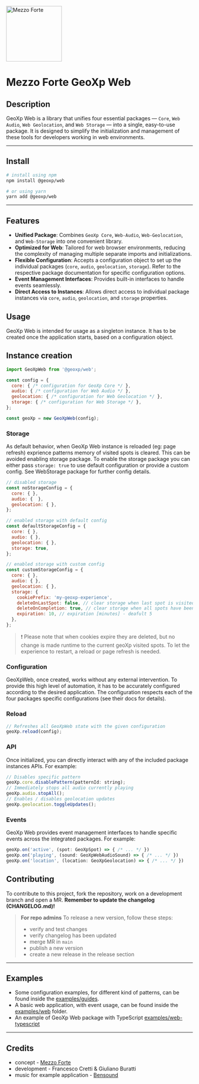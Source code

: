 [<img src="https://mezzoforte.design/img/logo_beige.svg" alt="Mezzo Forte" width="150"/>](https://mezzoforte.design/)

# **Mezzo Forte GeoXp Web**

## **Description**
GeoXp Web is a library that unifies four essential packages — `Core`, `Web Audio`, `Web Geolocation`, and `Web Storage` — into a single, easy-to-use package. It is designed to simplify the initialization and management of these tools for developers working in web environments.

***

## **Install**
```bash
# install using npm
npm install @geoxp/web

# or using yarn
yarn add @geoxp/web
```

***

## Features

- **Unified Package**: Combines `GeoXp Core`, `Web-Audio`, `Web-Geolocation`, and `Web-Storage` into one convenient library.
- **Optimized for Web**: Tailored for web browser environments, reducing the complexity of managing multiple separate imports and initializations.
- **Flexible Configuration**: Accepts a configuration object to set up the individual packages (`core`, `audio`, `geolocation`, `storage`). Refer to the respective package documentation for specific configuration options.
- **Event Management Interfaces**: Provides built-in interfaces to handle events seamlessly.
- **Direct Access to Instances**: Allows direct access to individual package instances via `core`, `audio`, `geolocation`, and `storage` properties.

## **Usage**
GeoXp Web is intended for usage as a singleton instance. It has to be created once the application starts, based on a configuration object.

## **Instance creation**
```javascript
import GeoXpWeb from '@geoxp/web';

const config = {
  core: { /* configuration for GeoXp Core */ },
  audio: { /* configuration for Web Audio */ },
  geolocation: { /* configuration for Web Geolocation */ },
  storage: { /* configuration for Web Storage */ },
};

const geoXp = new GeoXpWeb(config);
```

### Storage
As default behavior, when GeoXp Web instance is reloaded (eg: page refresh) exprience patterns memory of visited spots is cleared. This can be avoided enabling storage package.
To enable the storage package you can either pass `storage: true` to use default configuration or provide a custom config.
See WebStorage package for further config details.

```javascript
// disabled storage
const noStorageConfig = {
  core: { },
  audio: {  },
  geolocation: { },
};

// enabled storage with default config
const defaultStorageConfig = {
  core: { },
  audio: { },
  geolocation: { },
  storage: true,
};

// enabled storage with custom config
const customStorageConfig = {
  core: { },
  audio: { },
  geolocation: { },
  storage: {
    cookiePrefix: 'my-geoxp-experience',
    deleteOnLastSpot: false, // clear storage when last spot is visited
    deleteOnCompletion: true, // clear storage when all spots have been visited
    expiration: 10, // expiration [minutes] - deafult 5
  },
};
```
> ❗ Please note that when cookies expire they are deleted, but no change is made runtime to the current geoXp visited spots.
> To let the experience to restart, a reload or page refresh is needed.

### **Configuration**
GeoXpWeb, once created, works without any external intervention. To provide this high level of automation, it has to be accurately configured according to the desired application.
The configuration respects each of the four packages specific configurations (see their docs for details).

### **Reload**

```javascript
// Refreshes all GeoXpWeb state with the given configuration
geoXp.reload(config);
```

### **API**
Once initialized, you can directly interact with any of the included package instances APIs. For example:
```javascript
// Disables specific pattern
geoXp.core.disablePattern(patternId: string);
// Immediately stops all audio currently playing
geoXp.audio.stopAll();
// Enables / disables geolocation updates
geoXp.geolocation.toggleUpdates();

```

### **Events**
GeoXp Web provides event management interfaces to handle specific events across the integrated packages. For example:
```javascript
geoXp.on('active', (spot: GeoXpSpot) => { /* ... */ })
geoXp.on('playing', (sound: GeoXpWebAudioSound) => { /* ... */ })
geoXp.on('location', (location: GeoXpGeolocation) => { /* ... */ })
```

## Contributing

To contribute to this project, fork the repository, work on a development branch and open a MR.
**Remember to update the changelog (CHANGELOG.md)!**

> **For repo admins**
> To release a new version, follow these steps:
> * verify and test changes
> * verify changelog has been updated
> * merge MR in `main`
> * publish a new version
> * create a new release in the release section


***

## Examples
* Some configuration examples, for different kind of patterns, can be found inside the [examples/guides](https://gitlab.com/mezzo-forte/geoxp/-/tree/main/examples/guides).
* A basic web application, with event usage, can be found inside the [examples/web](https://gitlab.com/mezzo-forte/geoxp/-/tree/main/examples/web) folder.
* An example of GeoXp Web package with TypeScript [examples/web-typescript](https://gitlab.com/mezzo-forte/geoxp/-/tree/main/examples/web-typescript)

***

## Credits
* concept - [Mezzo Forte](https://mezzoforte.design/?lang=en)
* development - Francesco Cretti & Giuliano Buratti
* music for example application - [Bensound](https://www.bensound.com)
